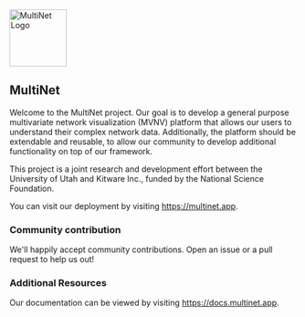 <img title="MultiNet Logo" alt="MultiNet Logo" width="100" height="100" src="https://multinet.app/img/app_logo.50ccaad7.svg">

## MultiNet

Welcome to the MultiNet project. Our goal is to develop a general purpose multivariate network visualization (MVNV) platform that allows our users to understand their complex network data. Additionally, the platform should be extendable and reusable, to allow our community to develop additional functionality on top of our framework.

This project is a joint research and development effort between the University of Utah and Kitware Inc., funded by the National Science Foundation. 

You can visit our deployment by visiting https://multinet.app.

### Community contribution

We'll happily accept community contributions. Open an issue or a pull request to help us out!

### Additional Resources

Our documentation can be viewed by visiting https://docs.multinet.app.
